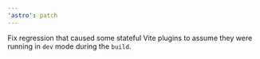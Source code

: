 ```yaml
---
'astro': patch
---
```


Fix regression that caused some stateful Vite plugins to assume they were running in `dev` mode during the `build`.
